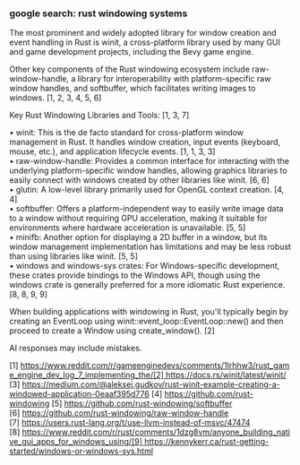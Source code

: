 
### google search: rust windowing systems

The most prominent and widely adopted library for window creation and event handling in Rust is winit, a cross-platform library used by many GUI and game development projects, including the Bevy game engine.

Other key components of the Rust windowing ecosystem include raw-window-handle, a library for interoperability with platform-specific raw window handles, and softbuffer, which facilitates writing images to windows. [1, 2, 3, 4, 5, 6]  

Key Rust Windowing Libraries and Tools: [1, 3, 7]  

• winit: This is the de facto standard for cross-platform window management in Rust. It handles window creation, input events (keyboard, mouse, etc.), and application lifecycle events. [1, 1, 3, 3]  
• raw-window-handle: Provides a common interface for interacting with the underlying platform-specific window handles, allowing graphics libraries to easily connect with windows created by other libraries like winit. [6, 6]  
• glutin: A low-level library primarily used for OpenGL context creation. [4, 4]  
• softbuffer: Offers a platform-independent way to easily write image data to a window without requiring GPU acceleration, making it suitable for environments where hardware acceleration is unavailable. [5, 5]  
• minifb: Another option for displaying a 2D buffer in a window, but its window management implementation has limitations and may be less robust than using libraries like winit. [5, 5]  
• windows and windows-sys crates: For Windows-specific development, these crates provide bindings to the Windows API, though using the windows crate is generally preferred for a more idiomatic Rust experience. [8, 8, 9, 9]  

When building applications with windowing in Rust, you'll typically begin by creating an EventLoop using winit::event_loop::EventLoop::new() and then proceed to create a Window using create_window(). [2]  

AI responses may include mistakes.

[1] https://www.reddit.com/r/gameenginedevs/comments/1lrhhw3/rust_game_engine_dev_log_7_implementing_the/[2] https://docs.rs/winit/latest/winit/
[3] https://medium.com/@aleksej.gudkov/rust-winit-example-creating-a-windowed-application-0eaaf395d776
[4] https://github.com/rust-windowing
[5] https://github.com/rust-windowing/softbuffer
[6] https://github.com/rust-windowing/raw-window-handle
[7] https://users.rust-lang.org/t/use-llvm-instead-of-msvc/47474
[8] https://www.reddit.com/r/rust/comments/1dzg8vm/anyone_building_native_gui_apps_for_windows_using/[9] https://kennykerr.ca/rust-getting-started/windows-or-windows-sys.html

